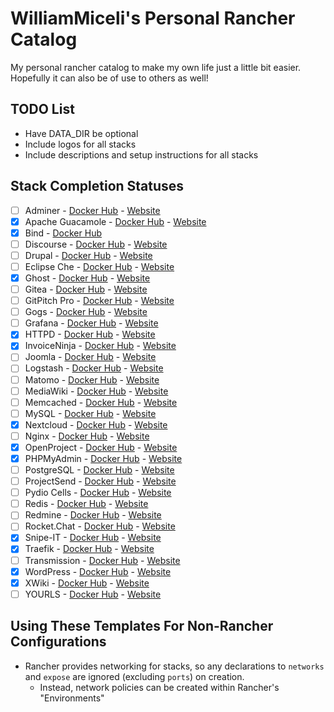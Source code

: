 # WilliamMiceli's Personal Rancher Catalog

My personal rancher catalog to make my own life just a little bit easier.
Hopefully it can also be of use to others as well!

## TODO List

* Have DATA_DIR be optional
* Include logos for all stacks
* Include descriptions and setup instructions for all stacks

## Stack Completion Statuses

- [ ] Adminer - [Docker Hub](https://hub.docker.com/_/adminer) - [Website](https://www.adminer.org/en/)
- [x] Apache Guacamole - [Docker Hub](https://hub.docker.com/r/guacamole/guacamole) - [Website](https://guacamole.apache.org/)
- [x] Bind - [Docker Hub](https://hub.docker.com/r/sameersbn/bind)
- [ ] Discourse - [Docker Hub](https://hub.docker.com/_/discourse) - [Website](https://www.discourse.org/)
- [ ] Drupal - [Docker Hub](https://hub.docker.com/_/drupal) - [Website](https://www.drupal.org/)
- [ ] Eclipse Che - [Docker Hub](https://hub.docker.com/_/eclipse-che) - [Website](https://www.eclipse.org/che/)
- [x] Ghost - [Docker Hub](https://hub.docker.com/_/ghost) - [Website](https://ghost.org/)
- [ ] Gitea - [Docker Hub](https://hub.docker.com/r/gitea/gitea) - [Website](https://gitea.io/en-us/)
- [ ] GitPitch Pro - [Docker Hub](https://hub.docker.com/_/gitpitch-pro) - [Website](https://gitpitch.com/)
- [ ] Gogs - [Docker Hub](https://hub.docker.com/r/gogs/gogs) - [Website](https://gogs.io/)
- [ ] Grafana - [Docker Hub](https://hub.docker.com/r/grafana/grafana) - [Website](https://grafana.com/)
- [x] HTTPD - [Docker Hub](https://hub.docker.com/_/httpd) - [Website](http://httpd.apache.org/)
- [x] InvoiceNinja - [Docker Hub](https://hub.docker.com/r/invoiceninja/invoiceninja) - [Website](https://www.invoiceninja.org/)
- [ ] Joomla - [Docker Hub](https://hub.docker.com/_/joomla) - [Website](https://www.joomla.org/)
- [ ] Logstash - [Docker Hub](https://hub.docker.com/_/logstash) - [Website](https://www.elastic.co/products/logstash)
- [ ] Matomo - [Docker Hub](https://hub.docker.com/_/matomo) - [Website](https://matomo.org/)
- [ ] MediaWiki - [Docker Hub](https://hub.docker.com/_/mediawiki) - [Website](https://www.mediawiki.org/)
- [ ] Memcached - [Docker Hub](https://hub.docker.com/_/memcached) - [Website](https://www.memcached.org/)
- [ ] MySQL - [Docker Hub](https://hub.docker.com/_/mysql) - [Website](https://www.mysql.com/)
- [x] Nextcloud - [Docker Hub](https://hub.docker.com/_/nextcloud) - [Website](https://nextcloud.com/)
- [ ] Nginx - [Docker Hub](https://hub.docker.com/_/nginx) - [Website](https://www.nginx.com/)
- [x] OpenProject - [Docker Hub](https://hub.docker.com/r/openproject/community) - [Website](https://www.openproject.org/)
- [x] PHPMyAdmin - [Docker Hub](https://hub.docker.com/r/phpmyadmin/phpmyadmin) - [Website](https://www.phpmyadmin.net/)
- [ ] PostgreSQL - [Docker Hub](https://hub.docker.com/_/postgres) - [Website](https://www.postgresql.org/)
- [ ] ProjectSend - [Docker Hub](https://hub.docker.com/r/linuxserver/projectsend) - [Website](https://www.projectsend.org/)
- [ ] Pydio Cells - [Docker Hub](https://hub.docker.com/r/pydio/cells/) - [Website](https://pydio.com/en/)
- [ ] Redis - [Docker Hub](https://hub.docker.com/_/redis) - [Website](https://redis.io/)
- [ ] Redmine - [Docker Hub](https://hub.docker.com/_/redmine) - [Website](http://www.redmine.org/)
- [ ] Rocket.Chat - [Docker Hub](https://hub.docker.com/_/rocketchat) - [Website](https://rocket.chat/)
- [x] Snipe-IT - [Docker Hub](https://hub.docker.com/r/snipe/snipe-it) - [Website](https://snipeitapp.com/)
- [x] Traefik - [Docker Hub](https://hub.docker.com/_/traefik) - [Website](https://traefik.io/)
- [ ] Transmission - [Docker Hub](https://hub.docker.com/r/linuxserver/transmission) - [Website](https://transmissionbt.com/)
- [x] WordPress - [Docker Hub](https://hub.docker.com/_/wordpress) - [Website](https://wordpress.com/)
- [x] XWiki - [Docker Hub](https://hub.docker.com/_/xwiki) - [Website](https://www.xwiki.org/)
- [ ] YOURLS - [Docker Hub](https://hub.docker.com/_/yourls) - [Website](http://yourls.org/)

## Using These Templates For Non-Rancher Configurations

* Rancher provides networking for stacks, so any declarations to `networks` and `expose` are ignored (excluding `ports`) on creation.
  * Instead, network policies can be created within Rancher's "Environments"
